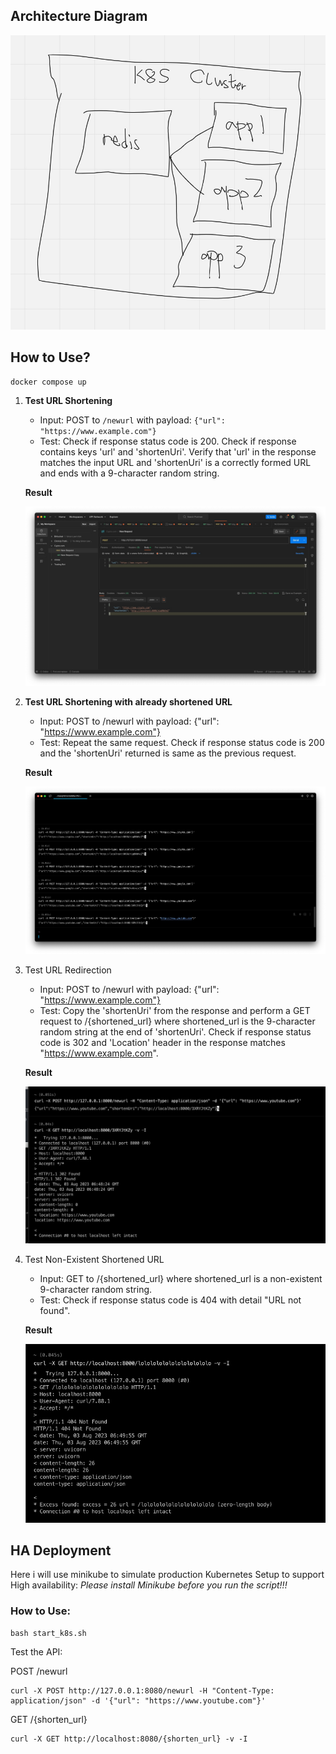## Architecture Diagram

![system5](imgs/system5.jpg)

## How to Use?

```shell
docker compose up
```

1. **Test URL Shortening**
   - Input: POST to `/newurl` with payload: `{"url": "https://www.example.com"}`
   - Test: Check if response status code is 200. Check if response contains keys 'url' and 'shortenUri'. Verify that 'url' in the response matches the input URL and 'shortenUri' is a correctly formed URL and ends with a 9-character random string.
   
   **Result**
   
   ![image-20230803144153984](imgs/system1.jpg)

2. **Test URL Shortening with already shortened URL**
   
   - Input: POST to /newurl with payload: {"url": "https://www.example.com"}
   - Test: Repeat the same request. Check if response status code is 200 and the 'shortenUri' returned is same as the previous request.
   
   **Result**
   
   ![image-20230803144519297](imgs/system2.jpg)

3. Test URL Redirection
   - Input: POST to /newurl with payload: {"url": "https://www.example.com"}
   - Test: Copy the 'shortenUri' from the response and perform a GET request to /{shortened_url} where shortened_url is the 9-character random string at the end of 'shortenUri'. Check if response status code is 302 and 'Location' header in the response matches "https://www.example.com".
   
   **Result**
   
   ![system3](imgs/system3.jpg)

4. Test Non-Existent Shortened URL
   - Input: GET to /{shortened_url} where shortened_url is a non-existent 9-character random string.
   - Test: Check if response status code is 404 with detail "URL not found".
   
   **Result**
   
   ![system4](imgs/system4.jpg)

## HA Deployment

Here i will use minikube to simulate production Kubernetes Setup to support High availability:
*Please install Minikube before you run the script!!!*

### How to Use:

```shell
bash start_k8s.sh
```

Test the API:

POST /newurl

```shell
curl -X POST http://127.0.0.1:8080/newurl -H "Content-Type: application/json" -d '{"url": "https://www.youtube.com"}'
```

GET /{shorten_url}

```shell
curl -X GET http://localhost:8080/{shorten_url} -v -I 
```

